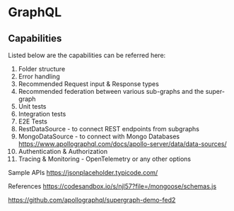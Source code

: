 # GraphQL

## Capabilities

Listed below are the capabilities can be referred here:

1. Folder structure
2. Error handling
3. Recommended Request input & Response types
4. Recommended federation between various sub-graphs and the super-graph
5. Unit tests
6. Integration tests
7. E2E Tests
8. RestDataSource - to connect REST endpoints from subgraphs
9. MongoDataSource - to connect with Mongo Databases <https://www.apollographql.com/docs/apollo-server/data/data-sources/>
10. Authentication & Authorization
11. Tracing & Monitoring - OpenTelemetry or any other options

Sample APIs
https://jsonplaceholder.typicode.com/

References
https://codesandbox.io/s/njl57?file=/mongoose/schemas.js

https://github.com/apollographql/supergraph-demo-fed2
